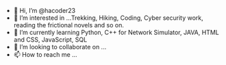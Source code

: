 - 👋 Hi, I’m @hacoder23
- 👀 I’m interested in ...Trekking, Hiking, Coding, Cyber security work, reading the frictional novels and so on.
- 🌱 I’m currently learning Python, C++ for Network Simulator, JAVA, HTML and CSS, JavaScript, SQL
- 💞️ I’m looking to collaborate on ...
- 📫 How to reach me ...

<!---
hacoder23/hacoder23 is a ✨ special ✨ repository because its `README.md` (this file) appears on your GitHub profile.
You can click the Preview link to take a look at your changes.
--->
